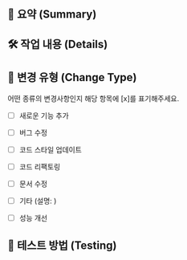 ## 📝 요약 (Summary)


## 🛠️ 작업 내용 (Details)

## 🔀 변경 유형 (Change Type)

어떤 종류의 변경사항인지 해당 항목에 [x]를 표기해주세요.
- [ ] 새로운 기능 추가
- [ ] 버그 수정
- [ ] 코드 스타일 업데이트
- [ ] 코드 리팩토링
- [ ] 문서 수정
- [ ] 기타 (설명: )
- [ ] 성능 개선


## 🧪 테스트 방법 (Testing)
